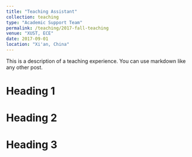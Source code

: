 ```yaml
---
title: "Teaching Assistant"
collection: teaching
type: "Academic Support Team"
permalink: /teaching/2017-fall-teaching
venue: "XUST, ECE"
date: 2017-09-01
location: "Xi'an, China"
---
```


This is a description of a teaching experience. You can use markdown like any other post.

Heading 1
======

Heading 2
======

Heading 3
======